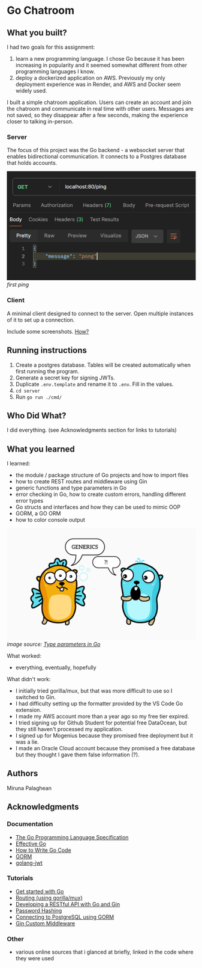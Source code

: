 # Go Chatroom

## What you built?

I had two goals for this assignment: 
1. learn a new programming language. I chose Go because it has been increasing
in popularity and it seemed somewhat different from other programming languages
I know.
2. deploy a dockerized application on AWS. Previously my only deployment
experience was in Render, and AWS and Docker seem widely used.

I built a simple chatroom application. Users can create an account and join the
chatroom and communicate in real time with other users. Messages are not saved,
so they disappear after a few seconds, making the experience closer to talking
in-person.

### Server

The focus of this project was the Go backend - a websocket server that enables
bidirectional communication. It connects to a Postgres database that holds
accounts.

![generics](media/first_ping.png)
*first ping*

### Client

A minimal client designed to connect to the server. Open multiple
instances of it to set up a connection.

Include some screenshots.
[How?](https://help.github.com/articles/about-readmes/#relative-links-and-image-paths-in-readme-files)

## Running instructions

1. Create a postgres database. Tables will be created automatically when first running the program.
2. Generate a secret key for signing JWTs.
3. Duplicate `.env.template` and rename it to `.env`. Fill in the values.
4. `cd server`
5. Run `go run ./cmd/`

## Who Did What?

I did everything. (see Acknowledgments section for links to tutorials)

## What you learned

I learned:
- the module / package structure of Go projects and how to import files
- how to create REST routes and middleware using Gin
- generic functions and type parameters in Go
- error checking in Go, how to create custom errors, handling different error types
- Go structs and interfaces and how they can be used to mimic OOP
- GORM, a GO ORM
- how to color console output

![generics](media/generics.png)
*image source: [Type parameters in Go](https://bitfieldconsulting.com/posts/type-parameters)*

What worked:
- everything, eventually, hopefully

What didn't work:
- I initially tried gorilla/mux, but that was more difficult to use so I switched to Gin.
- I had difficulty setting up the formatter provided by the VS Code Go extension.
- I made my AWS account more than a year ago so my free tier expired.
- I tried signing up for Github Student for potential free DataOcean, but they still haven't processed my application.
- I signed up for Mogenius because they promised free deployment but it was a lie.
- I made an Oracle Cloud account because they promised a free database but they thought I gave them false information (?).

## Authors

Miruna Palaghean

## Acknowledgments

### Documentation
- [The Go Programming Language Specification](https://go.dev/ref/spec)
- [Effective Go](https://go.dev/doc/effective_go)
- [How to Write Go Code](https://go.dev/doc/code)
- [GORM](https://gorm.io/docs/index.html)
- [golang-jwt](https://golang-jwt.github.io/jwt/usage/create/)

### Tutorials

- [Get started with Go](https://go.dev/doc/tutorial/getting-started)
- [Routing (using gorilla/mux)](https://gowebexamples.com/routes-using-gorilla-mux/)
- [Developing a RESTful API with Go and Gin](https://go.dev/doc/tutorial/web-service-gin)
- [Password Hashing](https://gowebexamples.com/password-hashing/)
- [Connecting to PostgreSQL using GORM](https://dev.to/karanpratapsingh/connecting-to-postgresql-using-gorm-24fj)
- [Gin Custom Middleware](https://gin-gonic.com/docs/examples/custom-middleware/)

### Other

- various online sources that i glanced at briefly, linked in the code where they were used